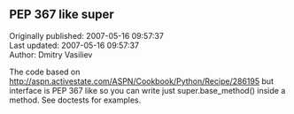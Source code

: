 ## PEP 367 like super  
Originally published: 2007-05-16 09:57:37  
Last updated: 2007-05-16 09:57:37  
Author: Dmitry Vasiliev  
  
The code based on http://aspn.activestate.com/ASPN/Cookbook/Python/Recipe/286195 but interface is PEP 367 like so you can write just super.base_method() inside a method. See doctests for examples.